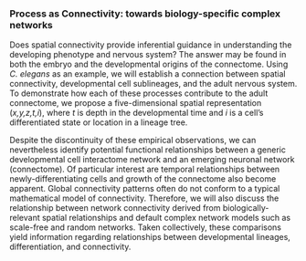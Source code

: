 ### Process as Connectivity: towards biology-specific complex networks

Does spatial connectivity provide inferential guidance in understanding the developing phenotype and nervous system? The answer may be found in both the embryo and the developmental origins of the connectome. Using _C. elegans_ as an example, we will establish a connection between spatial connectivity, developmental cell sublineages, and the adult nervous system. To demonstrate how each of these processes contribute to the adult connectome, we propose a five-dimensional spatial representation (_x,y,z,t,i_), where _t_ is depth in the developmental time and _i_ is a cell’s differentiated state or location in a lineage tree.

Despite the discontinuity of these empirical observations, we can nevertheless identify potential functional relationships between a generic developmental cell interactome network and an emerging neuronal network (connectome). Of particular interest are temporal relationships between newly-differentiating cells and growth of the connectome also become apparent. Global connectivity patterns often do not conform to a typical mathematical model of connectivity. Therefore, we will also discuss the relationship between network connectivity derived from biologically-relevant spatial relationships and default complex network models such as scale-free and random networks. Taken collectively, these comparisons yield information regarding relationships between developmental lineages, differentiation, and connectivity.
